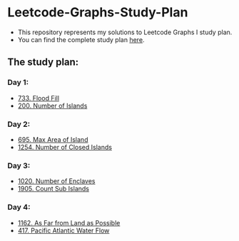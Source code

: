 # Leetcode-Graphs-Study-Plan
- This repository represents my solutions to Leetcode Graphs I study plan.
- You can find the complete study plan [here](https://leetcode.com/study-plan/graph/).
## The study plan:
### Day 1:
- [733. Flood Fill](https://leetcode.com/problems/flood-fill/)
- [200. Number of Islands](https://leetcode.com/problems/number-of-islands/)
### Day 2:
- [695. Max Area of Island](https://leetcode.com/problems/max-area-of-island/)
- [1254. Number of Closed Islands](https://leetcode.com/problems/number-of-closed-islands/)
### Day 3:
- [1020. Number of Enclaves](https://leetcode.com/problems/number-of-enclaves/)
- [1905. Count Sub Islands](https://leetcode.com/problems/count-sub-islands/)
### Day 4:
- [1162. As Far from Land as Possible](https://leetcode.com/problems/as-far-from-land-as-possible/)
- [417. Pacific Atlantic Water Flow](https://leetcode.com/problems/pacific-atlantic-water-flow/)

